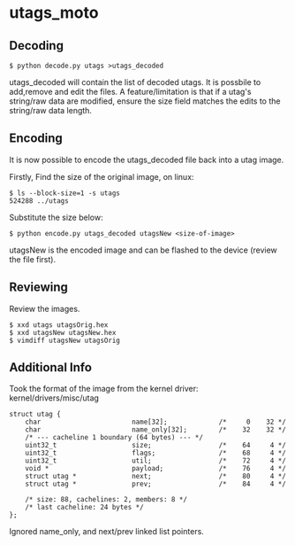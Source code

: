 # utags_moto
## Decoding
```
$ python decode.py utags >utags_decoded
```
utags_decoded will contain the list of decoded utags.
It is possbile to add,remove and edit the files. A feature/limitation is that if a utag's string/raw data are modified, ensure the size field matches the edits to the string/raw data length.

## Encoding
It is now possible to encode the utags_decoded file back into a utag image.

Firstly, Find the size of the original image, on linux:
```
$ ls --block-size=1 -s utags
524288 ../utags
```
Substitute the size below:
```
$ python encode.py utags_decoded utagsNew <size-of-image>
```
utagsNew is the encoded image and can be flashed to the device (review the file first).

## Reviewing
Review the images.
```
$ xxd utags utagsOrig.hex
$ xxd utagsNew utagsNew.hex
$ vimdiff utagsNew utagsOrig
```

## Additional Info
Took the format of the image from the kernel driver: kernel/drivers/misc/utag
```
struct utag {
	char                       name[32];             /*     0    32 */
	char                       name_only[32];        /*    32    32 */
	/* --- cacheline 1 boundary (64 bytes) --- */
	uint32_t                   size;                 /*    64     4 */
	uint32_t                   flags;                /*    68     4 */
	uint32_t                   util;                 /*    72     4 */
	void *                     payload;              /*    76     4 */
	struct utag *              next;                 /*    80     4 */
	struct utag *              prev;                 /*    84     4 */

	/* size: 88, cachelines: 2, members: 8 */
	/* last cacheline: 24 bytes */
};
```
Ignored name_only, and next/prev linked list pointers.
